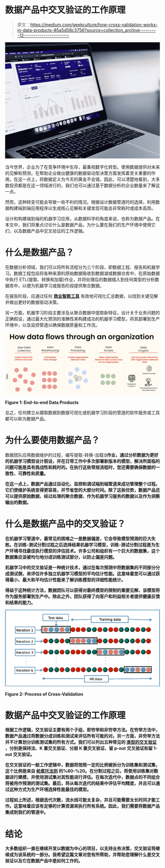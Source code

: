 # 数据产品中交叉验证的工作原理

> 原文：<https://medium.com/geekculture/how-cross-validation-works-in-data-products-85a5d58c3756?source=collection_archive---------12----------------------->

![](img/2a8fe455af26276df6b3c72bd91fc7d4.png)

当今世界，企业为了在竞争环境中生存，最重视数字化转型。使用数据提供对未来的见解和预测，在帮助企业做出健康的数据驱动型决策方面发挥着至关重要的作用。在这一点上，将数据定义为今天的黄金不会错。因此，可以清楚地看到，大多数投资都是在这一领域进行的，我们也可以通过基于数据分析的企业数量来了解这一点。

然而，这种转变可能会导致一些不利的情况。根据设计数据管道时的选择，利用数据构建端到端应用程序以生成核心见解和关键发现可能会非常耗时或成本高昂。

设计和构建端到端的机器学习应用，从数据科学的角度来说，也称为数据产品。在本文中，我们将重点讨论什么是数据产品，为什么要在我们的生产环境中使用它们，以及数据产品中交叉验证的工作逻辑。

# 什么是数据产品？

在数据分析领域，我们可以将所有流程分为三个阶段，即数据工程、报告和机器学习。数据工程包括将各种来源的原始数据吸收到数据湖或数据仓库中，在原始数据中执行 ETL(提取、转换和加载)作业，并将处理后的数据插入到任何类型的分析数据库中，以便为机器学习或报告阶段提供聚合数据。

在报告阶段，应通过任何 [**商业智能工具**](https://www.heavy.ai/learn/bi-tools) 有效地可视化汇总数据，以找到关键见解并做出更好的数据驱动决策。

另一方面，机器学习阶段主要涉及从聚合数据中提取新特征，设计关于业务问题的正确假设，通过最大化预测的准确性来构建成功的机器学习模型，将其部署到生产环境中，以及监控管道以确保数据质量和工作流。

![](img/47e1c232594fbd14f95c85725a41cf7d.png)

**Figure 1: End-to-end Data Products**

总之，任何建立从摄取数据到数据可视化或机器学习阶段的管道的软件服务或工具都可以称为数据产品。

# 为什么要使用数据产品？

数据团队应用数据维护的过程，编写提取-转换-加载([](https://www.talend.com/resources/what-is-etl/)**)作业，通过分析数据为更好的机器学习模型设计假设，并在日常工作中多次部署新版本的模型，解决所面临的问题可能是具有挑战性和耗时的。在执行这些常规流程时，您还需要确保数据的一致性、可靠性和质量。**

**在这一点上，数据产品通过自动化、监控和调试端到端管道来成功管理整个过程。它们使维护系统变得更容易，并节省您的大部分时间。除了这些优势，数据产品还可以提供原始数据、经过处理的聚合数据、作为机器学习服务的数据以及作为洞察输出的数据。**

# **什么是数据产品中的交叉验证？**

**在机器学习管道中，最常见的困难之一是数据偏差，它会导致模型预测的巨大失败。在训练-测试分割过程之后选择结果机器学习模型，训练-测试分割过程是为生产环境寻找最佳执行模型的评估技术。许多公司和组织有一个巨大的数据集，这个数据集应该被均匀地分成训练测试部分，以防止偏差问题。**

**机器学习中的交叉验证是一种统计技术，通过在每次预测中将数据集的不同部分分成测试侧，来评估许多独立机器学习模型的平均估计性能。这意味着您可以通过获得最小、最大和平均估计性能来了解训练模型的详细性能统计。**

**得益于这种统计方法，数据团队可以获得对最终模型的限制的重要见解，该模型将作为服务部署到生产中。除此之外，团队获得了向客户和利益相关者提供健康反馈和结果的能力。**

**![](img/48cfa3a6d7dc5e91f55fa7a1f91fdafd.png)**

****Figure 2: Process of Cross-Validation****

# **数据产品中交叉验证的工作原理**

**根据工作逻辑，交叉验证主要有两个子组，即穷举和非穷举方法。在穷举方法中，数据产品通过将数据分成训练和测试来评估所有可能的对。另一方面，非穷举方法并不计算划分训练测试集的所有方式。我们可以列出五种常见的 [**类型的交叉验证**](https://towardsdatascience.com/understanding-8-types-of-cross-validation-80c935a4976d) ，分别是保持法、K 重交叉验证、分层 K 重交叉验证、留 p-out 交叉验证和留 1-out 交叉验证。**

**在交叉验证的一般工作逻辑中，数据将按照一定的比例被拆分为训练集和测试集，这个比例是来自 [**帕累托法则**](https://www.investopedia.com/terms/p/paretoprinciple.asp) 的%80-%20。在分割过程之后，将使用训练集对数据进行建模，并使用测试集对其性能进行评估。在每次迭代中，数据点的不同组合将被用作预测的测试集。最后，将从每次迭代的结果中评估平均精度，并且可以通过这种方式为生产环境选择性能最佳的模型。**

**过程如上所述，根据迭代次数，流水线可能太复杂，并且可能需要太长时间才能工作。这意味着应该有足够的计算资源来执行所有系统。因此，我们需要将数据产品集成到我们的管道中。**

# **结论**

**大多数组织一直在继续开发以数据为中心的项目，以支持业务决策，交叉验证将继续成为该系统的一部分。我希望这篇文章对您有所帮助，并帮助您理解什么是交叉验证以及它在数据产品中是如何工作的。**